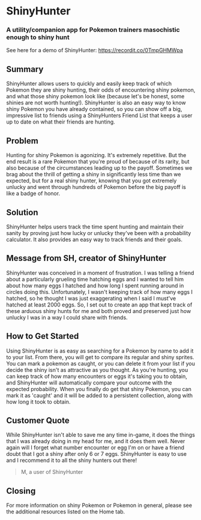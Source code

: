 # ShinyHunter #
  <!-- > Name the product in a way the reader (i.e. your target customers) will understand. -->


### A utility/companion app for Pokemon trainers masochistic enough to shiny hunt ###
  <!-- > Describe who the market for the product is and what benefit they get. One sentence only underneath the title. -->
  See here for a demo of ShinyHunter: https://recordit.co/0TmpGHMWpa


## Summary ##
  <!-- > Give a summary of the product and the benefit. Assume the reader will not read anything else so make this paragraph good. -->
  ShinyHunter allows users to quickly and easily keep track of which Pokemon they are shiny hunting, their odds of encountering shiny pokemon, and what those shiny pokemon look like (because let's be honest, some shinies are not worth hunting!). ShinyHunter is also an easy way to know shiny Pokemon you have already contained, so you can show off a big, impressive list to friends using a ShinyHunters Friend List that keeps a user up to date on what their friends are hunting.

## Problem ##
  <!-- > Describe the problem your product solves. -->
  Hunting for shiny Pokemon is agonizing. It's extremely repetitive. But the end result is a rare Pokemon that you're proud of because of its rarity, but also because of the circumstances leading up to the payoff. Sometimes we brag about the thrill of getting a shiny in significantly less time than we expected, but for a real shiny hunter, knowing that you got extremely unlucky and went through hundreds of Pokemon before the big payoff is like a badge of honor.

## Solution ##
  <!-- > Describe how your product elegantly solves the problem. -->
  ShinyHunter helps users track the time spent hunting and maintain their sanity by proving just how lucky or unlucky they've been with a probability calculator. It also provides an easy way to track friends and their goals.

## Message from SH, creator of ShinyHunter ##
  <!-- > A quote from a spokesperson in your company. -->
  ShinyHunter was conceived in a moment of frustration. I was telling a friend about a particularly grueling time hatching eggs and I wanted to tell him about how many eggs I hatched and how long I spent running around in circles doing this. Unfortunately, I wasn't keeping track of how many eggs I hatched, so he thought I was just exaggerating when I said I must've hatched at least 2000 eggs. So, I set out to create an app that kept track of these arduous shiny hunts for me and both proved and preserved just how unlucky I was in a way I could share with friends.


## How to Get Started ##
  <!-- > Describe how easy it is to get started. -->
  Using ShinyHunter is as easy as searching for a Pokemon by name to add it to your list. From there, you will get to compare its regular and shiny sprites. You can mark a pokemon as caught, or you can delete it from your list if you decide the shiny isn't as attractive as you thought. As you're hunting, you can keep track of how many encounters or eggs it's taking you to obtain, and ShinyHunter will automatically compare your outcome with the expected probability. When you finally do get that shiny Pokemon, you can mark it as 'caught' and it will be added to a persistent collection, along with how long it took to obtain.

## Customer Quote ##
  <!-- > Provide a quote from a hypothetical customer that describes how they experienced the benefit. -->
  While ShinyHunter isn't able to save me any time in-game, it does the things that I was already doing in my head for me, and it does them well. Never again will I forget what number encounter or egg I'm on or have a friend doubt that I got a shiny after only 6 or 7 eggs. ShinyHunter is easy to use and I recommend it to all the shiny hunters out there!
  >M, a user of ShinyHunter

## Closing ##
  <!-- > Wrap it up and give pointers where the reader should go next. -->
  For more information on shiny Pokemon or Pokemon in general, please see the additional resources listed on the Home tab.
